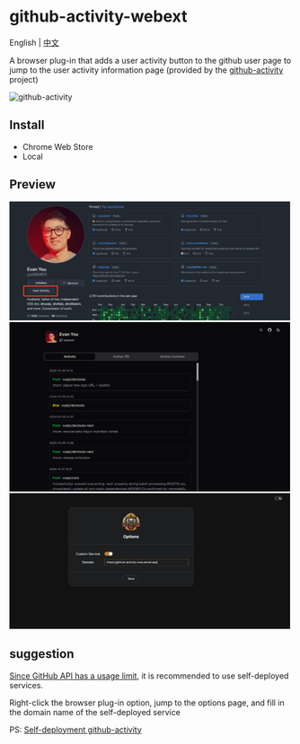 # github-activity-webext

English | [中文](./README_CN.md)

A browser plug-in that adds a user activity button to the github user page to jump to the user activity information page (provided by the [github-activity](https://github.com/gxr404/github-activity) project)

![github-activity](https://socialify.git.ci/gxr404/github-activity-webext/image?font=Raleway&forks=1&issues=1&logo=https%3A%2F%2Fgithub.com%2Fuser-attachments%2Fassets%2F1cbdd4ff-6211-452d-8220-4b449081fbaf&name=1&owner=1&pattern=Circuit%20Board&pulls=1&stargazers=1&theme=Dark)

## Install

- Chrome Web Store
- Local

## Preview

<img src="./docs/assets/preview.png" width="500">

<img src="./docs/assets/preview_2.png" width="500">

<img src="./docs/assets/preview_3.png" width="500">

## suggestion

[Since GitHub API has a usage limit](https://docs.github.com/zh/rest/using-the-rest-api/rate-limits-for-the-rest-api?apiVersion=2022-11-28), it is recommended to use self-deployed services.

Right-click the browser plug-in option, jump to the options page, and fill in the domain name of the self-deployed service

PS: [Self-deployment github-activity](https://github.com/gxr404/github-activity#deploy-on-vercel)
